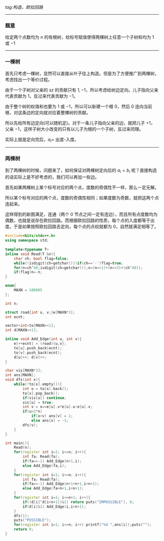 *tag:构造，欧拉回路*

---
### 题意

给定两个点数均为 $n$ 的有根树，给标号赋值使得两棵树上任意一个子树和均为 $1$ 或 $-1$

---
### 一棵树

首先只考虑一棵树，显然可以直接从叶子往上构造。但是为了方便推广到两棵树，考虑找出一个等价过程。

由于一个子树对父亲的 $sz$ 的贡献只有 $1,-1$，所以考虑给树边定向。儿子指向父亲代表贡献为 $1$，反过来代表贡献为 $-1$。

由于整个树的权值和也要为 $1$ 或 $-1$，所以可以新建一个根 $0$，然后 $0$ 连向当前根，对这条边的定向就对应着整棵树的贡献。

所以先给所有边定向(可以随机定)。对于一条儿子指向父亲的边，就把儿子 $+1$，父亲 $-1$，这样子树大小改变的只有以儿子为根的一个子树，反过来同理。

实际上就是定向完后，$a_i=$ 出度-入度。

---
### 两棵树
到了两棵树的时候，问题来了，如何保证对两棵树定向后的 $a_i=b_i$ 呢？直接构造的话实际上是不好考虑的，我们可以再加一些边。

首先如果两棵树上某个标号对应的两个点，度数的奇偶性不一样，那么一定无解。

所以某个标号对应的两个点，度数的奇偶性相同；如果度数为奇数，就把这两个点连起来。

这样得到的新图满足，连通（两个 $0$ 节点之间一定有连边），而且所有点度数均为偶数，也就是说存在欧拉回路。而根据欧拉回路的性质，每个点的入度都等于出度。于是如果按照欧拉回路去定向，每个点的点权就都为 $0$，自然就满足相等了。

```cpp
#include<bits/stdc++.h>
using namespace std;
 
template<typename T>
inline void Read(T &n){
    char ch; bool flag=false;
    while(!isdigit(ch=getchar()))if(ch=='-')flag=true;
    for(n=ch^48;isdigit(ch=getchar());n=(n<<1)+(n<<3)+(ch^48));
    if(flag)n=-n;
}

enum{
	MAXN = 100005
};

int n;

struct road{int u, v;}e[MAXN*3];
int ecnt;

vector<int>to[MAXN<<1];
int d[MAXN<<1];

inline void Add_Edge(int u, int v){
	e[++ecnt] = (road){u,v};
	to[u].push_back(ecnt);
	to[v].push_back(ecnt);
	d[u]++; d[v]++;
}

char vis[MAXN*3];
int ans[MAXN];
void dfs(int x){
	while(!to[x].empty()){
		int u = to[x].back();
		to[x].pop_back();
		if(vis[u]) continue;
		vis[u] = true;
		int v = x==e[u].v?e[u].u:e[u].v;
		if(u>2*n)
			if(x>v) ans[v] = 1;
			else ans[x] = -1;
		dfs(v);
	}
}

int main(){
	Read(n);
	for(register int i=1; i<=n; i++){
		int fa; Read(fa);
		if(fa==-1) Add_Edge(n+1,i);
		else Add_Edge(fa,i);
	}
	for(register int i=1; i<=n; i++){
		int fa; Read(fa);
		if(fa==-1) Add_Edge(n+1+n+1,i+n+1);
		else Add_Edge(fa+n+1,i+n+1);
	}
	for(register int i=1; i<=n+1; i++){
		if((d[i]^d[i+n+1])&1) return puts("IMPOSSIBLE"), 0;
		if(d[i]&1) Add_Edge(i,i+n+1);
	}
	dfs(1);
	puts("POSSIBLE");
	for(register int i=1; i<=n; i++) printf("%d ",ans[i]);puts("");
	return 0;
}
```